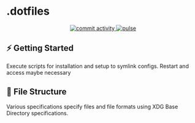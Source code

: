 # .dotfiles

<div align="center">
<a href='https://github.com/claudiolau/.dotfiles/graphs/commit-activity'>
    <img alt='commit activity' src='https://img.shields.io/github/contributors/claudiolau/.dotfiles?style=for-the-badge&logo=starship'/>
</a>
<a href='https://github.com/claudiolau/.dotfiles/pulse'>
    <img alt='pulse'src ='https://img.shields.io/github/commit-activity/w/claudiolau/.dotfiles/main?style=for-the-badge&logo=starship'/>
</a>
</div>

## ⚡️ Getting Started

Execute scripts for installation and setup to symlink configs. Restart and access maybe necessary

## 📂 File Structure

Various specifications specify files and file formats using XDG Base Directory specifications.
